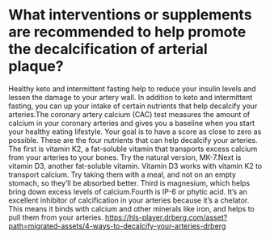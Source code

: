 # What interventions or supplements are recommended to help promote the decalcification of arterial plaque?

Healthy keto and intermittent fasting help to reduce your insulin levels and lessen the damage to your artery wall. In addition to keto and intermittent fasting, you can up your intake of certain nutrients that help decalcify your arteries.The coronary artery calcium (CAC) test measures the amount of calcium in your coronary arteries and gives you a baseline when you start your healthy eating lifestyle. Your goal is to have a score as close to zero as possible. These are the four nutrients that can help decalcify your arteries. The first is vitamin K2, a fat-soluble vitamin that transports excess calcium from your arteries to your bones. Try the natural version, MK-7.Next is vitamin D3, another fat-soluble vitamin. Vitamin D3 works with vitamin K2 to transport calcium. Try taking them with a meal, and not on an empty stomach, so they’ll be absorbed better. Third is magnesium, which helps bring down excess levels of calcium.Fourth is IP-6 or phytic acid. It’s an excellent inhibitor of calcification in your arteries because it’s a chelator. This means it binds with calcium and other minerals like iron, and helps to pull them from your arteries. https://hls-player.drberg.com/asset?path=migrated-assets/4-ways-to-decalcify-your-arteries-drberg